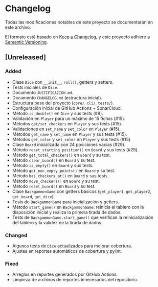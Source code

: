 # Changelog
Todas las modificaciones notables de este proyecto se documentarán en este archivo.

El formato está basado en [Keep a Changelog](https://keepachangelog.com/es-ES/1.0.0/),
y este proyecto adhiere a [Semantic Versioning](https://semver.org/lang/es/).

## [Unreleased]

### Added
- Clase `Dice` con `__init__`, `roll()`, getters y setters.
- Tests iniciales de `Dice`.
- Documento `JUSTIFICACION.md`.
- Documento `CHANGELOG.md` (estructura inicial).
- Estructura base del proyecto (`core/`, `cli/`, `tests/`).
- Configuración inicial de GitHub Actions + SonarCloud.
- Método `is_double()` en `Dice` y sus tests (#8).
- Validación en `Player` para un máximo de 15 fichas (#15).
- Métodos `get/set_checkers` en `Player` y sus tests (#15).
- Validaciones en `set_name` y `set_color` en `Player` (#15).
- Métodos `get_name` y `set_name` en `Player` y sus tests (#15).
- Métodos `get_color` y `set_color` en `Player` y sus tests (#15).
- Clase `Board` inicializada con 24 posiciones vacías (#29).
- Método `reset_starting_position()` en `Board` y sus tests (#29).
- Método `get_total_checkers()` en `Board` y su test.
- Método `clear_board()` en `Board` y su test.
- Método `is_empty()` en `Board` y sus tests.
- Método `get_non_empty_points()` en `Board` y su test.
- Método `has_checkers_at()` en `Board` y sus tests.
- Método `move_checkers()` en `Board` y su test.
- Método `reset_board()` en `Board` y su test.
- Clase `BackgammonGame` con getters básicos (`get_player1`, `get_player2`, `get_board`, `get_dice`).
- Tests de `BackgammonGame` para inicialización y getters.
- Método `start_game()` en `BackgammonGame`:
  reinicia el tablero con la disposición inicial y realiza la primera tirada de dados.
- Tests de `BackgammonGame.start_game()` que verifican la reinicialización del tablero
  y la validez de la tirada de dados.


### Changed
- Algunos tests de `Dice` actualizados para mejorar cobertura.
- Ajustes en reportes automáticos de cobertura y pylint.

### Fixed
- Arreglos en reportes generados por GitHub Actions.
- Limpieza de archivos de reportes innecesarios del repositorio.
